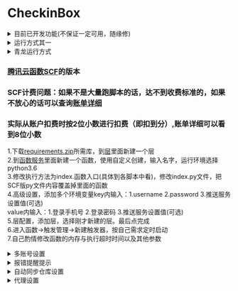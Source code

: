 # CheckinBox
<details>
  <summary>目前已开发功能(不保证一定可用，随缘修)</summary>

- [天翼云盘每日签到一次，抽奖2次](https://github.com/mengshouer/CheckinBox/tree/master/Cloud189Checkin)

- [最终幻想14积分商城签到](https://github.com/mengshouer/CheckinBox/tree/master/FF14Checkin)

- [什么值得买网页每日签到](https://github.com/mengshouer/CheckinBox/tree/master/smzdmCheckin)

- [52pojie ~~每日签到~~ + 免费评分](https://github.com/mengshouer/CheckinBox/tree/master/Checkin52pj)

- [网易云音乐每日签到与刷歌单](https://github.com/mengshouer/CheckinBox/tree/master/NetEase_Music_daily)

- [有道云笔记签到](https://github.com/mengshouer/CheckinBox/tree/master/NoteyoudaoCheckin)

- [V2EX签到](https://github.com/mengshouer/CheckinBox/tree/master/V2EX)

- [恩山论坛签到](https://github.com/mengshouer/CheckinBox/tree/master/Enshan)

- [智友邦签到](https://github.com/mengshouer/CheckinBox/tree/master/Zhiyou)

- [PT站点签到](https://github.com/mengshouer/CheckinBox/tree/master/ptWebsite)

</details>

<details>
  <summary>运行方式其一</summary>

~~Github Actions版本~~

自行探索，加了容易禁仓库，要使用请自己建一个仓库复制代码过去。

</details>

<details>
  <summary>青龙运行方式</summary>

`docker exec -it qinglong bash` 进入容器

`python3 -m pip config set global.index-url https://mirrors.aliyun.com/pypi/simple/`  更换pip源为阿里云的源

`python3 -m pip install --upgrade pip`  更新pip

`apk add python3-dev libffi-dev`  安装解密库依赖

`python3 -m pip install -r https://ghproxy.com/https://raw.githubusercontent.com/mengshouer/CheckinBox/master/requirements.txt`
  
 如果上面安装依赖报错，跑一边`apk add --no-cache rust cargo libxml2 libxslt libxml2-dev libxslt-dev`再安装一次

`ql repo https://github.com/mengshouer/CheckinBox.git "" "PusherTest|pusher"` 拉取仓库

之后在环境变量里面添加需要运行的脚本的环境，具体需要的环境变量看脚本目录的说明

定时使用的是青龙拉取脚本时默认的定时规则，自行修改。

推送使用的是青龙自带的推送脚本。

</details>

### [腾讯云函数SCF](https://console.cloud.tencent.com/scf/index)的版本<br>
### SCF计费问题：如果不是大量跑脚本的话，达不到收费标准的，如果不放心的话可以查询[账单详细](https://console.cloud.tencent.com/expense/bill/summary?businessCode=p_scf)<br>
### 实际从账户扣费时按2位小数进行扣费（即扣到分）,账单详细可以看到8位小数<br>
1.下载[requirements.zip](https://github.com/mengshouer/CheckinBox/releases)所需库，到[层](https://console.cloud.tencent.com/scf/layer)里面新建一个层<br>
2.到[函数服务](https://console.cloud.tencent.com/scf/list)里面新建一个函数，使用自定义创建，输入名字，运行环境选择python3.6<br>
3.修改执行方法为index.函数入口(具体到各脚本中看)，修改index.py文件，把SCF版py文件内容覆盖掉里面的函数<br>
4.高级设置，添加多个环境变量key内输入：1.username 2.password 3.推送服务设置值(可选)<br>
value内输入：1.登录手机号 2.登录密码 3.推送服务设置值(可选)<br>
5.层配置，添加层，选择刚才新建的层。最后点完成<br>
6.进入函数→触发管理→新建触发器，按自己需求定时启动<br>
7.自己酌情修改函数的内存与执行超时时间以及其他参数

<details>
  <summary>多账号设置</summary>

青龙和Github Actions版本直接Secrets内多账号时账号密码一行一个一一对应<br>
腾讯云函数SCF在每个账号和密码后面添加\n，账号密码也是一一对应<br>
无多Server酱推送<br>

</details>

<details>
  <summary>报错提醒提示</summary>

推送可以设置的参数( Key/name(名称) --> Value(值) )：<br>
Github Actions添加在Setting→Secrets→New secrets，腾讯云函数SCF设置在环境变量里<br>
1. Key: SCKEY --> Value: [Server酱的推送SCKEY的值](http://sc.ftqq.com/)<br>
2. Key: SCTKEY --> Value: [Server酱·Turbo版的推送SCTKEY的值](http://sct.ftqq.com/)<br>
3. Key: Skey --> Value: [酷推调用代码Skey](https://cp.xuthus.cc/)<br>
4. Key: Smode --> Value: 酷推的推送渠道，不设置默认send.可选参数(send,group,psend,pgroup,wx,tg,ww,ding)<br>
5. Key: pushplus_token --> Value: [pushplus推送token](http://www.pushplus.plus/)<br>
6. Key: pushplus_topic --> Value: pushplus一对多推送需要的"群组编码"，一对一推送不用管填了报错<br>
7. Key: tg_token --> Value: Telegram bot的Token，Telegram机器人通知推送必填项<br>
8. Key: tg_chatid --> Value: 接收通知消息的Telegram用户的id，Telegram机器人通知推送必填项<br>
9. Key: tg_api_host --> Value: Telegram api自建的反向代理地址(不懂忽略此项)，默认tg官方api=api.telegram.org<br>
10. Key: smtp_host smtp_port smtp_user smtp_pass smtp_sender smtp_receiver 使用SMTP邮箱推送<br>
10. Value: 邮件的服务器，端口，用户，密码，发送者，接受者<br>
11. Key: QYWX_AM 企业微信应用消息通知，具体参数看pusher.py<br>
PS:腾讯云函数SCF的默认无推送，需要推送的话需要将[pusher.py](https://github.com/mengshouer/CheckinBox/blob/master/pusher.py)内的内容直接复制到所需函数的代码最上方！！！
#### 一切提醒都是报错提醒，没问题不提醒

</details>

<details>
  <summary>自动同步仓库设置</summary>

基础使用：<br>
> 上游变动后pull插件会自动发起pr，在默认的配置文件中如果有冲突需要自行**手动**确认。<br>

安装[pull插件](https://github.com/apps/pull)，然后设置生效的仓库并确认此项目已在pull插件的作用下<br>
PS. 如果未设置pull.yml配置文件，则mergeMethod的规则默认为none(我也不清楚none的pr规则<br>

高级使用：<br>
> 强制远程分支覆盖自己的分支<br>

1. 先完成基础使用后，在.github目录下(创建/修改)文件pull.yml<br>
2. 参考[插件使用文档](https://github.com/wei/pull#advanced-setup-with-config)进行修改<br>
PS.强制远程分支覆盖自己的分支只需要将mergeMethod的值修改为hardreset

</details>

<details>
  <summary>代理设置</summary>

V2EX，pt站点，恩山论坛可能国内节点有时候会无法访问，所以需要代理

环境变量添加：

Key: proxy_url_http --> Value: http的代理地址，例如:http://127.0.0.1:7890

Key: proxy_url_https --> Value: https的代理地址，例如:https://xxxxx

http的地址可以用于https，要使用代理必须两个都填

</details>

